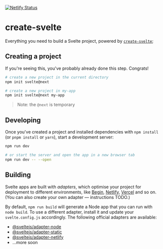 [![Netlify Status](https://api.netlify.com/api/v1/badges/090c7383-497d-4fd2-b7ff-b307bad06992/deploy-status)](https://app.netlify.com/sites/blazinskip-memory-card/deploys)


# create-svelte

Everything you need to build a Svelte project, powered by [`create-svelte`](https://github.com/sveltejs/kit/tree/master/packages/create-svelte);

## Creating a project

If you're seeing this, you've probably already done this step. Congrats!

```bash
# create a new project in the current directory
npm init svelte@next

# create a new project in my-app
npm init svelte@next my-app
```

> Note: the `@next` is temporary

## Developing

Once you've created a project and installed dependencies with `npm install` (or `pnpm install` or `yarn`), start a development server:

```bash
npm run dev

# or start the server and open the app in a new browser tab
npm run dev -- --open
```

## Building

Svelte apps are built with _adapters_, which optimise your project for deployment to different environments, like [Begin](https://begin.com), [Netlify](https://www.netlify.com), [Vercel](https://vercel.com) and so on. (You can also create your own adapter — instructions TODO.)

By default, `npm run build` will generate a Node app that you can run with `node build`. To use a different adapter, install it and update your `svelte.config.js` accordingly. The following official adapters are available:

- [@sveltejs/adapter-node](https://github.com/sveltejs/kit/tree/master/packages/adapter-node)
- [@sveltejs/adapter-static](https://github.com/sveltejs/kit/tree/master/packages/adapter-static)
- [@sveltejs/adapter-netlify](https://github.com/sveltejs/kit/tree/master/packages/adapter-netlify)
- ...more soon
